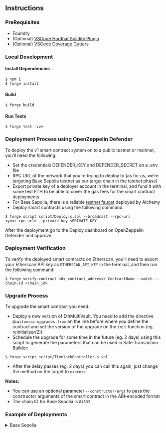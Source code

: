 ## Instructions

### PreRequisites

- Foundry
- (Optional) [VSCode Hardhat Solidity Plugin](https://marketplace.visualstudio.com/items?itemName=NomicFoundation.hardhat-solidity)
- (Optional) [VSCode Coverage Gutters](https://marketplace.visualstudio.com/items?itemName=ryanluker.vscode-coverage-gutters)

### Local Development

#### Install Dependencies

```shell
$ npm i
$ forge install
```

#### Build

```shell
$ forge build
```

#### Run Tests

```shell
$ forge test -vvv
```

### Deployment Process using OpenZeppelin Defender

To deploy the v1 smart contract system on to a public testnet or mainnet, you’ll need the following:
- Set the credentials DEFENDER_KEY and DEFENDER_SECRET on a .env file
- RPC URL of the network that you’re trying to deploy to (as for us, we’re targeting Base Sepolia testnet as our target chain in the testnet phase)
- Export private key of a deployer account in the terminal, and fund it with some test ETH to be able to cover the gas fees for the smart contract deployments
- For Base Sepolia, there is a reliable [testnet faucet](https://www.alchemy.com/faucets/base-sepolia) deployed by Alchemy
- Deploy smart contracts using the following command:

```shell
$ forge script script/Deploy.s.sol --broadcast --rpc-url <your_rpc_url> --private-key $PRIVATE_KEY
```

After the deployment go to the Deploy dashboard on OpenZeppelin Defender and approve

### Deployment Verification

To verify the deployed smart contracts on Etherscan, you’ll need to export your Etherscan API key as `ETHERSCAN_API_KEY` in the terminal, and then run the following command:

```shell
$ forge verify-contract <0x_contract_address> ContractName --watch --chain-id <chain_id>
```

### Upgrade Process

To upgrade the smart contract you need:
- Deploy a new version of EthMultiVault. You need to add the directive ```@custom:oz-upgrades-from``` on the line before where you define the contract and set the version of the upgrade on the ```init``` function (eg. reinitializer(2))
- Schedule the upgrade for some time in the future (eg. 2 days) using this script to generate the parameters that can be used in Safe Transaction Builder:

```shell
$ forge script script/TimelockController.s.sol
```

- After the delay passes (eg. 2 days) you can call this again, just change the method on the target to ```execute```

**Notes:**
- You can use an optional parameter `--constructor-args` to pass the constructor arguments of the smart contract in the ABI-encoded format
- The chain ID for Base Sepolia is `84532`.

### Example of Deployments

<details>

<summary>Base Sepolia</summary>

- [AtomWallet implementation](https://sepolia.basescan.org/address/0x67601BcddCD15C1da7dbb449ec196b9eAc84A4c6)
- [AtomWalletBeacon](https://sepolia.basescan.org/address/0x9fBb10f4027f001c12086f98CE5145B694B4016C)
- [EthMultiVault implementation](https://sepolia.basescan.org/address/0x54d9e246D1DE5ff8bF196d5585D5D625Def86871)
- [EthMultiVault proxy](https://sepolia.basescan.org/address/0x2a30dCDAd9fe511A358F5C99060068956c00edb4)
- [ProxyAdmin](https://sepolia.basescan.org/address/0x76A44BaDDD4c490273E7D39D0276CfFAaC6eD275)
